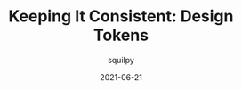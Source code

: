 ---
author: squilpy
date: 2021-06-21
publisher: uxdesigncc
tags:
  - design-systems
  - design-tokens
  - consistency
target_url: https://bootcamp.uxdesign.cc/keeping-it-consistent-design-tokens-eaecdbdfee50
title: "Keeping It Consistent: Design Tokens"
---